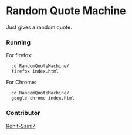 # Random Quote Machine

Just gives a random quote.

### Running

For firefox:
```
  cd RandomQuoteMachine/
  firefox index.html
```

For Chrome:
```
  cd RandomQuoteMachine/
  google-chrome index.html
```

### Contributor

[Rohit-Saini7](https://github.com/Rohit-Saini7)